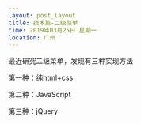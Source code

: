 ```yaml
---
layout: post_layout
title: 技术篇-二级菜单
time: 2019年03月25日 星期一
location: 广州
---
```

最近研究二级菜单，发现有三种实现方法

第一种：纯html+css



第二种：JavaScript

第三种：jQuery
